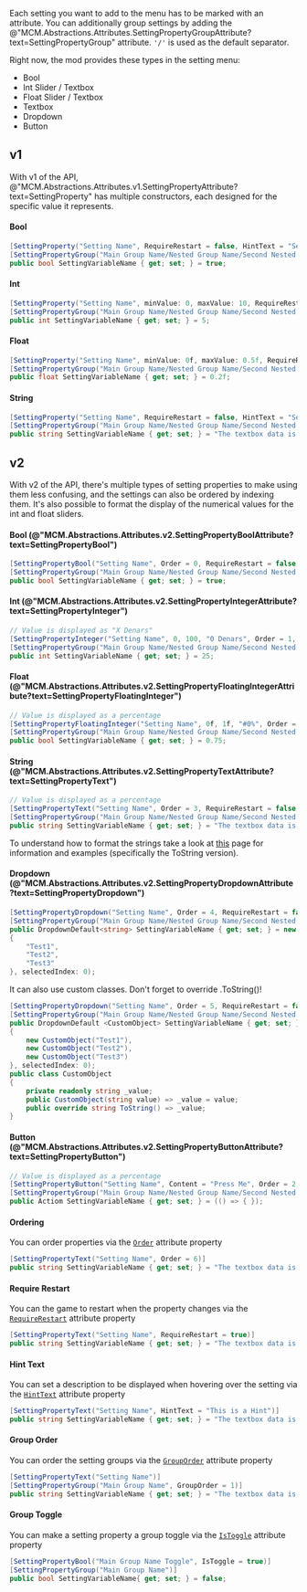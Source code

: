 Each setting you want to add to the menu has to be marked with an attribute.
You can additionally group settings by adding the @"MCM.Abstractions.Attributes.SettingPropertyGroupAttribute?text=SettingPropertyGroup" attribute. ``'/'`` is used as the default separator.  

Right now, the mod provides these types in the setting menu:
* Bool
* Int Slider / Textbox
* Float Slider / Textbox 
* Textbox
* Dropdown
* Button

## v1
With v1 of the API, @"MCM.Abstractions.Attributes.v1.SettingPropertyAttribute?text=SettingProperty" has multiple constructors, each designed for the specific value it represents.
#### Bool
```csharp
[SettingProperty("Setting Name", RequireRestart = false, HintText = "Setting explanation.")]
[SettingPropertyGroup("Main Group Name/Nested Group Name/Second Nested Group Name")]
public bool SettingVariableName { get; set; } = true;
```

#### Int
```csharp
[SettingProperty("Setting Name", minValue: 0, maxValue: 10, RequireRestart = false, HintText = "Setting explanation.")]
[SettingPropertyGroup("Main Group Name/Nested Group Name/Second Nested Group Name")]
public int SettingVariableName { get; set; } = 5;
```

#### Float
```csharp
[SettingProperty("Setting Name", minValue: 0f, maxValue: 0.5f, RequireRestart = false, HintText = "Setting explanation.")]
[SettingPropertyGroup("Main Group Name/Nested Group Name/Second Nested Group Name")]
public float SettingVariableName { get; set; } = 0.2f;
```

#### String
```csharp
[SettingProperty("Setting Name", RequireRestart = false, HintText = "Setting explanation.")]
[SettingPropertyGroup("Main Group Name/Nested Group Name/Second Nested Group Name")]
public string SettingVariableName { get; set; } = "The textbox data is here";
```

## v2
With v2 of the API, there's multiple types of setting properties to make using them less confusing, and the settings can also be ordered by indexing them. It's also possible to format the display of the numerical values for the int and float sliders.
#### Bool (@"MCM.Abstractions.Attributes.v2.SettingPropertyBoolAttribute?text=SettingPropertyBool")
```csharp
[SettingPropertyBool("Setting Name", Order = 0, RequireRestart = false, HintText = "Setting explanation.")]
[SettingPropertyGroup("Main Group Name/Nested Group Name/Second Nested Group Name")]
public bool SettingVariableName { get; set; } = true;
```

#### Int (@"MCM.Abstractions.Attributes.v2.SettingPropertyIntegerAttribute?text=SettingPropertyInteger")
```csharp
// Value is displayed as "X Denars"
[SettingPropertyInteger("Setting Name", 0, 100, "0 Denars", Order = 1, RequireRestart = false, HintText = "Setting explanation.")]
[SettingPropertyGroup("Main Group Name/Nested Group Name/Second Nested Group Name")]
public int SettingVariableName { get; set; } = 25;
```

#### Float (@"MCM.Abstractions.Attributes.v2.SettingPropertyFloatingIntegerAttribute?text=SettingPropertyFloatingInteger")
```csharp
// Value is displayed as a percentage
[SettingPropertyFloatingInteger("Setting Name", 0f, 1f, "#0%", Order = 2, RequireRestart = false, HintText = "Setting explanation.")]
[SettingPropertyGroup("Main Group Name/Nested Group Name/Second Nested Group Name")]
public bool SettingVariableName { get; set; } = 0.75;
```

#### String (@"MCM.Abstractions.Attributes.v2.SettingPropertyTextAttribute?text=SettingPropertyText")
```csharp
// Value is displayed as a percentage
[SettingPropertyText("Setting Name", Order = 3, RequireRestart = false, HintText = "Setting Explanation")]
[SettingPropertyGroup("Main Group Name/Nested Group Name/Second Nested Group Name")]
public string SettingVariableName { get; set; } = "The textbox data is here";
```
To understand how to format the strings take a look at [this](https://docs.microsoft.com/en-us/dotnet/standard/base-types/custom-numeric-format-strings) page for information and examples (specifically the ToString version).
  
#### Dropdown (@"MCM.Abstractions.Attributes.v2.SettingPropertyDropdownAttribute?text=SettingPropertyDropdown")
```csharp
[SettingPropertyDropdown("Setting Name", Order = 4, RequireRestart = false, HintText = "Setting explanation.")]
[SettingPropertyGroup("Main Group Name/Nested Group Name/Second Nested Group Name")]
public DropdownDefault<string> SettingVariableName { get; set; } = new DropdownDefault<string>(new string[]
{
    "Test1",
    "Test2",
    "Test3"
}, selectedIndex: 0);
```
It can also use custom classes. Don't forget to override .ToString()!
```csharp
[SettingPropertyDropdown("Setting Name", Order = 5, RequireRestart = false, HintText = "Setting explanation.")]
[SettingPropertyGroup("Main Group Name/Nested Group Name/Second Nested Group Name")]
public DropdownDefault <CustomObject> SettingVariableName { get; set; } = new DropdownDefault <CustomObject>(new CustomObject[]
{
    new CustomObject("Test1"),
    new CustomObject("Test2"),
    new CustomObject("Test3")
}, selectedIndex: 0);
public class CustomObject
{
    private readonly string _value;
    public CustomObject(string value) => _value = value;
    public override string ToString() => _value;
}
```

#### Button (@"MCM.Abstractions.Attributes.v2.SettingPropertyButtonAttribute?text=SettingPropertyButton")
```csharp
// Value is displayed as a percentage
[SettingPropertyButton("Setting Name", Content = "Press Me", Order = 2, RequireRestart = false, HintText = "Setting explanation.")]
[SettingPropertyGroup("Main Group Name/Nested Group Name/Second Nested Group Name")]
public Actiom SettingVariableName { get; set; } = (() => { });
```


#### Ordering
You can order properties via the [``Order``](xref:MCM.Abstractions.Attributes.BaseSettingPropertyAttribute#collapsible-MCM_Abstractions_Attributes_BaseSettingPropertyAttribute_Order) attribute property
```csharp
[SettingPropertyText("Setting Name", Order = 6)]
public string SettingVariableName { get; set; } = "The textbox data is here";
```

#### Require Restart
You can the game to restart when the property changes via the [``RequireRestart``](xref:MCM.Abstractions.Attributes.BaseSettingPropertyAttribute#collapsible-MCM_Abstractions_Attributes_BaseSettingPropertyAttribute_RequireRestart) attribute property
```csharp
[SettingPropertyText("Setting Name", RequireRestart = true)]
public string SettingVariableName { get; set; } = "The textbox data is here";
```

#### Hint Text
You can set a description to be displayed when hovering over the setting via the [``HintText``](xref:MCM.Abstractions.Attributes.BaseSettingPropertyAttribute#collapsible-MCM_Abstractions_Attributes_BaseSettingPropertyAttribute_HintText) attribute property
```csharp
[SettingPropertyText("Setting Name", HintText = "This is a Hint")]
public string SettingVariableName { get; set; } = "The textbox data is here";
```

#### Group Order
You can order the setting groups via the [``GroupOrder``](xref:MCM.Abstractions.Attributes.SettingPropertyGroupAttribute#collapsible-MCM_Abstractions_Attributes_SettingPropertyGroupAttribute_GroupOrder) attribute property
```csharp
[SettingPropertyText("Setting Name")]
[SettingPropertyGroup("Main Group Name", GroupOrder = 1)]
public string SettingVariableName { get; set; } = "The textbox data is here";
```

#### Group Toggle
You can make a setting property a group toggle via the [``IsToggle``](xref:MCM.Abstractions.Attributes.v2.SettingPropertyBoolAttribute#collapsible-MCM_Abstractions_Attributes_v2_SettingPropertyBoolAttribute_IsToggle) attribute property
```csharp
[SettingPropertyBool("Main Group Name Toggle", IsToggle = true)]
[SettingPropertyGroup("Main Group Name")]        
public bool SettingVariableName{ get; set; } = false;
```
